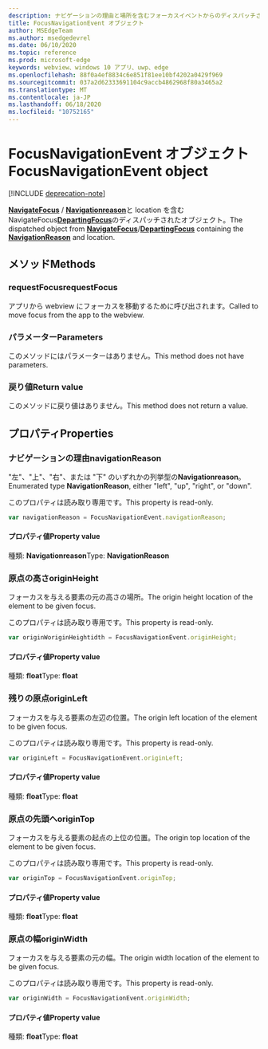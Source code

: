 ```yaml
---
description: ナビゲーションの理由と場所を含むフォーカスイベントからのディスパッチされたオブジェクト
title: FocusNavigationEvent オブジェクト
author: MSEdgeTeam
ms.author: msedgedevrel
ms.date: 06/10/2020
ms.topic: reference
ms.prod: microsoft-edge
keywords: webview、windows 10 アプリ、uwp、edge
ms.openlocfilehash: 88f0a4ef8834c6e851f81ee10bf4202a0429f969
ms.sourcegitcommit: 037a2d62333691104c9accb4862968f80a3465a2
ms.translationtype: MT
ms.contentlocale: ja-JP
ms.lasthandoff: 06/18/2020
ms.locfileid: "10752165"
---
```

# <span data-ttu-id="574c5-104">FocusNavigationEvent オブジェクト</span><span class="sxs-lookup"><span data-stu-id="574c5-104">FocusNavigationEvent object</span></span>  

[!INCLUDE [deprecation-note](../includes/deprecation-note.md)]  

<span data-ttu-id="574c5-105">[**NavigateFocus**](../webview.md#navigatefocus) / [**Navigationreason**](#navigationreason)と location を含む NavigateFocus[**DepartingFocus**](../webview.md#departingfocus)のディスパッチされたオブジェクト。</span><span class="sxs-lookup"><span data-stu-id="574c5-105">The dispatched object from [**NavigateFocus**](../webview.md#navigatefocus)/[**DepartingFocus**](../webview.md#departingfocus) containing the [**NavigationReason**](#navigationreason) and location.</span></span>  

## <span data-ttu-id="574c5-106">メソッド</span><span class="sxs-lookup"><span data-stu-id="574c5-106">Methods</span></span>  

### <span data-ttu-id="574c5-107">requestFocus</span><span class="sxs-lookup"><span data-stu-id="574c5-107">requestFocus</span></span>  

<span data-ttu-id="574c5-108">アプリから webview にフォーカスを移動するために呼び出されます。</span><span class="sxs-lookup"><span data-stu-id="574c5-108">Called to move focus from the app to the webview.</span></span>  

### <span data-ttu-id="574c5-109">パラメーター</span><span class="sxs-lookup"><span data-stu-id="574c5-109">Parameters</span></span>  

<span data-ttu-id="574c5-110">このメソッドにはパラメーターはありません。</span><span class="sxs-lookup"><span data-stu-id="574c5-110">This method does not have parameters.</span></span>  

### <span data-ttu-id="574c5-111">戻り値</span><span class="sxs-lookup"><span data-stu-id="574c5-111">Return value</span></span>  

<span data-ttu-id="574c5-112">このメソッドに戻り値はありません。</span><span class="sxs-lookup"><span data-stu-id="574c5-112">This method does not return a value.</span></span>  

## <span data-ttu-id="574c5-113">プロパティ</span><span class="sxs-lookup"><span data-stu-id="574c5-113">Properties</span></span>  

### <span data-ttu-id="574c5-114">ナビゲーションの理由</span><span class="sxs-lookup"><span data-stu-id="574c5-114">navigationReason</span></span>  

<span data-ttu-id="574c5-115">"左"、"上"、"右"、または "下" のいずれかの列挙型の**Navigationreason**。</span><span class="sxs-lookup"><span data-stu-id="574c5-115">Enumerated type **NavigationReason**, either "left", "up", "right", or "down".</span></span>  

<span data-ttu-id="574c5-116">このプロパティは読み取り専用です。</span><span class="sxs-lookup"><span data-stu-id="574c5-116">This property is read-only.</span></span>  

```javascript
var navigationReason = FocusNavigationEvent.navigationReason;
```  

#### <span data-ttu-id="574c5-117">プロパティ値</span><span class="sxs-lookup"><span data-stu-id="574c5-117">Property value</span></span>  

<span data-ttu-id="574c5-118">種類: **Navigationreason**</span><span class="sxs-lookup"><span data-stu-id="574c5-118">Type: **NavigationReason**</span></span>  

### <span data-ttu-id="574c5-119">原点の高さ</span><span class="sxs-lookup"><span data-stu-id="574c5-119">originHeight</span></span>  

<span data-ttu-id="574c5-120">フォーカスを与える要素の元の高さの場所。</span><span class="sxs-lookup"><span data-stu-id="574c5-120">The origin height location of the element to be given focus.</span></span>  

<span data-ttu-id="574c5-121">このプロパティは読み取り専用です。</span><span class="sxs-lookup"><span data-stu-id="574c5-121">This property is read-only.</span></span>  

```javascript
var originWoriginHeightidth = FocusNavigationEvent.originHeight;
```  

#### <span data-ttu-id="574c5-122">プロパティ値</span><span class="sxs-lookup"><span data-stu-id="574c5-122">Property value</span></span>  

<span data-ttu-id="574c5-123">種類: **float**</span><span class="sxs-lookup"><span data-stu-id="574c5-123">Type: **float**</span></span>  

### <span data-ttu-id="574c5-124">残りの原点</span><span class="sxs-lookup"><span data-stu-id="574c5-124">originLeft</span></span>  

<span data-ttu-id="574c5-125">フォーカスを与える要素の左辺の位置。</span><span class="sxs-lookup"><span data-stu-id="574c5-125">The origin left location of the element to be given focus.</span></span>  

<span data-ttu-id="574c5-126">このプロパティは読み取り専用です。</span><span class="sxs-lookup"><span data-stu-id="574c5-126">This property is read-only.</span></span>  

```javascript
var originLeft = FocusNavigationEvent.originLeft;
```  

#### <span data-ttu-id="574c5-127">プロパティ値</span><span class="sxs-lookup"><span data-stu-id="574c5-127">Property value</span></span>  

<span data-ttu-id="574c5-128">種類: **float**</span><span class="sxs-lookup"><span data-stu-id="574c5-128">Type: **float**</span></span>  

### <span data-ttu-id="574c5-129">原点の先頭へ</span><span class="sxs-lookup"><span data-stu-id="574c5-129">originTop</span></span>  

<span data-ttu-id="574c5-130">フォーカスを与える要素の起点の上位の位置。</span><span class="sxs-lookup"><span data-stu-id="574c5-130">The origin top location of the element to be given focus.</span></span>  

<span data-ttu-id="574c5-131">このプロパティは読み取り専用です。</span><span class="sxs-lookup"><span data-stu-id="574c5-131">This property is read-only.</span></span>  

```javascript
var originTop = FocusNavigationEvent.originTop;
```  

#### <span data-ttu-id="574c5-132">プロパティ値</span><span class="sxs-lookup"><span data-stu-id="574c5-132">Property value</span></span>  

<span data-ttu-id="574c5-133">種類: **float**</span><span class="sxs-lookup"><span data-stu-id="574c5-133">Type: **float**</span></span>  

### <span data-ttu-id="574c5-134">原点の幅</span><span class="sxs-lookup"><span data-stu-id="574c5-134">originWidth</span></span>  

<span data-ttu-id="574c5-135">フォーカスを与える要素の元の幅。</span><span class="sxs-lookup"><span data-stu-id="574c5-135">The origin width location of the element to be given focus.</span></span>  

<span data-ttu-id="574c5-136">このプロパティは読み取り専用です。</span><span class="sxs-lookup"><span data-stu-id="574c5-136">This property is read-only.</span></span>  

```javascript
var originWidth = FocusNavigationEvent.originWidth;
```  

#### <span data-ttu-id="574c5-137">プロパティ値</span><span class="sxs-lookup"><span data-stu-id="574c5-137">Property value</span></span>  

<span data-ttu-id="574c5-138">種類: **float**</span><span class="sxs-lookup"><span data-stu-id="574c5-138">Type: **float**</span></span>  
